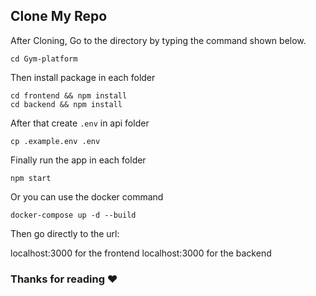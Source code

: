 ## Clone My Repo <br>

After Cloning, Go to the directory by typing the command shown below.

```
cd Gym-platform
```

Then install package in each folder

```
cd frontend && npm install
cd backend && npm install
```

After that create `.env` in api folder

```
cp .example.env .env
```

Finally run the app in each folder

```
npm start
```

Or you can use the docker command

```
docker-compose up -d --build
```

Then go directly to the url:

localhost:3000 for the frontend
localhost:3000 for the backend

### Thanks for reading :heart: